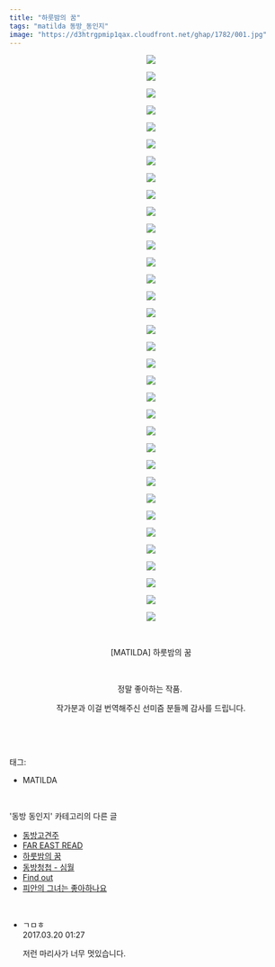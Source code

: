 ```yaml
---
title: "하룻밤의 꿈"
tags: "matilda 동방_동인지"
image: "https://d3htrgpmip1qax.cloudfront.net/ghap/1782/001.jpg"
---
```

<div class="article">
<p style="text-align: center; clear: none; float: none;"><img src="{{ site.imgserver5 }}/ghap/1782/001.jpg"/></p>
<p style="text-align: center; clear: none; float: none;"><img src="{{ site.imgserver5 }}/ghap/1782/002.jpg"/></p>
<p style="text-align: center; clear: none; float: none;"><img src="{{ site.imgserver5 }}/ghap/1782/003.jpg"/></p>
<p style="text-align: center; clear: none; float: none;"><img src="{{ site.imgserver5 }}/ghap/1782/004.jpg"/></p>
<p style="text-align: center; clear: none; float: none;"><img src="{{ site.imgserver5 }}/ghap/1782/005.jpg"/></p>
<p style="text-align: center; clear: none; float: none;"><img src="{{ site.imgserver5 }}/ghap/1782/006.jpg"/></p>
<p style="text-align: center; clear: none; float: none;"><img src="{{ site.imgserver5 }}/ghap/1782/007.jpg"/></p>
<p style="text-align: center; clear: none; float: none;"><img src="{{ site.imgserver5 }}/ghap/1782/008.jpg"/></p>
<p style="text-align: center; clear: none; float: none;"><img src="{{ site.imgserver5 }}/ghap/1782/009.jpg"/></p>
<p style="text-align: center; clear: none; float: none;"><img src="{{ site.imgserver5 }}/ghap/1782/010.jpg"/></p>
<p style="text-align: center; clear: none; float: none;"><img src="{{ site.imgserver5 }}/ghap/1782/011.jpg"/></p>
<p style="text-align: center; clear: none; float: none;"><img src="{{ site.imgserver5 }}/ghap/1782/012.jpg"/></p>
<p style="text-align: center; clear: none; float: none;"><img src="{{ site.imgserver5 }}/ghap/1782/013.jpg"/></p>
<p style="text-align: center; clear: none; float: none;"><img src="{{ site.imgserver5 }}/ghap/1782/014.jpg"/></p>
<p style="text-align: center; clear: none; float: none;"><img src="{{ site.imgserver5 }}/ghap/1782/015.jpg"/></p>
<p style="text-align: center; clear: none; float: none;"><img src="{{ site.imgserver5 }}/ghap/1782/016.jpg"/></p>
<p style="text-align: center; clear: none; float: none;"><img src="{{ site.imgserver5 }}/ghap/1782/017.jpg"/></p>
<p style="text-align: center; clear: none; float: none;"><img src="{{ site.imgserver5 }}/ghap/1782/018.jpg"/></p>
<p style="text-align: center; clear: none; float: none;"><img src="{{ site.imgserver5 }}/ghap/1782/019.jpg"/></p>
<p style="text-align: center; clear: none; float: none;"><img src="{{ site.imgserver5 }}/ghap/1782/020.jpg"/></p>
<p style="text-align: center; clear: none; float: none;"><img src="{{ site.imgserver5 }}/ghap/1782/021.jpg"/></p>
<p style="text-align: center; clear: none; float: none;"><img src="{{ site.imgserver5 }}/ghap/1782/022.jpg"/></p>
<p style="text-align: center; clear: none; float: none;"><img src="{{ site.imgserver5 }}/ghap/1782/023.jpg"/></p>
<p style="text-align: center; clear: none; float: none;"><img src="{{ site.imgserver5 }}/ghap/1782/024.jpg"/></p>
<p style="text-align: center; clear: none; float: none;"><img src="{{ site.imgserver5 }}/ghap/1782/025.jpg"/></p>
<p style="text-align: center; clear: none; float: none;"><img src="{{ site.imgserver5 }}/ghap/1782/026.jpg"/></p>
<p style="text-align: center; clear: none; float: none;"><img src="{{ site.imgserver5 }}/ghap/1782/027.jpg"/></p>
<p style="text-align: center; clear: none; float: none;"><img src="{{ site.imgserver5 }}/ghap/1782/028.jpg"/></p>
<p style="text-align: center; clear: none; float: none;"><img src="{{ site.imgserver5 }}/ghap/1782/029.jpg"/></p>
<p style="text-align: center; clear: none; float: none;"><img src="{{ site.imgserver5 }}/ghap/1782/030.jpg"/></p>
<p style="text-align: center; clear: none; float: none;"><img src="{{ site.imgserver5 }}/ghap/1782/031.jpg"/></p>
<p style="text-align: center; clear: none; float: none;"><img src="{{ site.imgserver5 }}/ghap/1782/032.jpg"/></p>
<p style="text-align: center; clear: none; float: none;"><img src="{{ site.imgserver5 }}/ghap/1782/033.jpg"/></p>
<p style="text-align: center; clear: none; float: none;"><img src="{{ site.imgserver5 }}/ghap/1782/034.jpg"/></p>
<p style="text-align: center; clear: none; float: none;"><br/></p>
<p style="text-align: center; clear: none; float: none;">[MATILDA] 하룻밤의 꿈</p>
<p style="text-align: center; clear: none; float: none;"><br/></p>
<p style="text-align: center; clear: none; float: none;">정말 좋아하는 작품. </p>
<p style="text-align: center; clear: none; float: none;">작가분과 이걸 번역해주신 선미즘 분들께 감사를 드립니다.</p>
<p><br/></p>
</div><br/>
<div class="tagTrail">
<p>태그: </p>
<ul>
<li>MATILDA</li>
</ul>
</div><br/>
<div class="another">
<p>'동방 동인지' 카테고리의 다른 글</p>
<ul>
<li><a href="/ghap_1784">동방고견주</a></li>
<li><a href="/ghap_1783">FAR EAST READ</a></li>
<li><a href="/ghap_1782">하룻밤의 꿈</a></li>
<li><a href="/ghap_1781">동방청첩 - 심월</a></li>
<li><a href="/ghap_1780">Find out</a></li>
<li><a href="/ghap_1779">피안의 그녀는 좋아하나요</a></li>
</ul>
</div><br/>
<div class="cb_module cb_fluid">
<div class="cb_wrt cb_profile">
<div class="comment">
<ul>
<li class="cb_thumb_off" id="comment14943623">
<div class="cb_comment_area">
<div class="cb_info_area">
<div class="cb_section">
<span class="cb_nick_name">ㄱㅁㅎ</span>
</div>
<div class="cb_section">
<span class="cb_date">2017.03.20 01:27 </span>
</div>
</div>
<div class="cb_dsc_comment">
<p class="cb_dsc">
											저런 마리사가 너무 멋있습니다.
										</p>
</div>
</div></li>
</ul>
</div>
</div><!-- commentList close -->
</div><br/>

